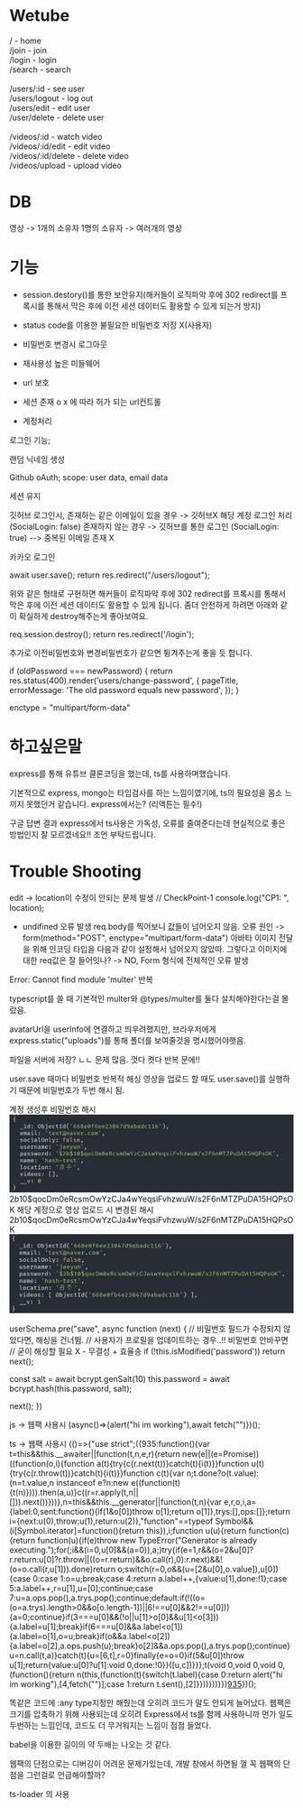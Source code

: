 # Wetube
/ - home
<br>
/join - join
<br>
/login - login
<br>
/search - search
<br>
<br>
/users/:id - see user
<br>
/users/logout - log out
<br>
/users/edit - edit user
<br>
/user/delete - delete user
<br>
<br>
/videos/:id - watch video
<br>
/videos/:id/edit - edit video
<br>
/videos/:id/delete - delete video
<br>
/videos/upload - upload video
<br>

# DB
영상 -> 1개의 소유자
1명의 소유자 -> 여러개의 영상

# 기능
- session.destory()를 통한 보안유지(해커들이 로직파악 후에 302 redirect를 프록시를 통해서 막은 후에 이전 세션 데이터도 활용할 수 있게 되는거 방지)

- status code를 이용한 불필요한 비밀번호 저장 X(사용자)

- 비밀번호 변경시 로그아웃

- 재사용성 높은 미들웨어

- url 보호
- 세션 존재 o x 에 따라 허가 되는 url컨트롤

- 계정처리

로그인 기능;

랜덤 닉네임 생성

Github oAuth;
scope: user data, email data

세션 유지

깃허브 로그인시, 존재하는 같은 이메일이 있을 경우 -> 깃허브X 해당 계정 로그인 처리 (SocialLogin: false)
존재하지 않는 경우 -> 깃허브를 통한 로그인 (SocialLogin: true)
--> 중복된 이메일 존재 X

카카오 로그인


await user.save();
return res.redirect("/users/logout");

위와 같은 형태로 구현하면 해커들이 로직파악 후에 302 redirect를 프록시를 통해서 막은 후에 이전 세션 데이터도 활용할 수 있게 됩니다. 좀더 안전하게 하려면 아래와 같이 확실하게 destroy해주는게 좋아보여요.

req.session.destroy();
return res.redirect('/login');

추가로 이전비밀번호와 변경비밀번호가 같으면 튕겨주는게 좋을 듯 합니다.

if (oldPassword === newPassword) {
return res.status(400).render('users/change-password', {
pageTitle,
errorMessage: 'The old password equals new password',
});
}

enctype = "multipart/form-data"

# 하고싶은말

express를 통해 유튜브 클론코딩을 했는데, ts를 사용하며했습니다.

기본적으로 express, mongo는 타입검사를 하는 느낌이였기에, ts의 필요성을
몸소 느끼지 못했던거 같습니다. express에서는? (리액튼는 필수!)

구글 답변 결과 express에서 ts사용은 가독성, 오류를 줄여준다는데
현실적으로 좋은 방법인지 잘 모르겠네요!! 조언 부탁드립니다.

# Trouble Shooting
edit -> location이 수정이 안되는 문제 발생
  // CheckPoint-1
  console.log("CP1: ", location);
  - undifined 오류 발생
  req.body를 찍어보니 값들이 넘어오지 않음.
오류 원인 ->   form(method="POST", enctype="multipart/form-data")
아바타 이미지 전달을 위해 인코딩 타입을 다음과 같이 설정해서 넘어오지 않았따.
그렇다고 이미지에 대한 req값은 잘 들어잇나? -> NO, Form 형식에 전체적인 오류 발생


Error: Cannot find module 'multer' 반복

typescript를 쓸 때 기본적인 multer와 @types/multer를 둘다 설치해야한다는걸 몰랐음.

avatarUrl을 userInfo에 연결하고 띄우려했지만, 브라우저에게 express.static("uploads")를 통해 폴더를 보여줄것을 명시했어야햇음.

파일을 서버에 저장? ㄴㄴ 문제 많음. 껏다 켯다 반복 문에!!

user.save 때마다 비밀번호 반복적 해싱
영상을 업로드 할 때도 user.save()를 실행하기 때문에 비밀번호가 두번 해시 됨.

계정 생성후 비밀번호 해시
![alt text](image.png)
$2b$10$qocDm0eRcsmOwYzCJa4wYeqsiFvhzwuW/s2F6nMTZPuDA15HQPsOK
해당 계정으로 영상 업로드 시 변경된 해시
$2b$10$qocDm0eRcsmOwYzCJa4wYeqsiFvhzwuW/s2F6nMTZPuDA15HQPsOK
![alt text](image-1.png)

userSchema.pre<IUser>("save", async function (next) {
  // 비밀번호 필드가 수정되지 않았다면, 해싱을 건너뜀.
  // 사용자가 프로필을 업데이트하는 경우..!! 비밀번호 안바꾸면
  // 굳이 해싱할 필요 X - 무결성 + 효율송
  if (!this.isModified('password')) return next();

  const salt = await bcrypt.genSalt(10)
  this.password = await bcrypt.hash(this.password, salt);

  next();
})

js -> 웹팩 사용시
(async()=>{alert("hi im working"),await fetch("")})();

ts -> 웹팩 사용시
(()=>{"use strict";({935:function(){var t=this&&this.__awaiter||function(t,n,e,r){return new(e||(e=Promise))((function(o,i){function a(t){try{c(r.next(t))}catch(t){i(t)}}function u(t){try{c(r.throw(t))}catch(t){i(t)}}function c(t){var n;t.done?o(t.value):(n=t.value,n instanceof e?n:new e((function(t){t(n)}))).then(a,u)}c((r=r.apply(t,n||[])).next())}))},n=this&&this.__generator||function(t,n){var e,r,o,i,a={label:0,sent:function(){if(1&o[0])throw o[1];return o[1]},trys:[],ops:[]};return i={next:u(0),throw:u(1),return:u(2)},"function"==typeof Symbol&&(i[Symbol.iterator]=function(){return this}),i;function u(u){return function(c){return function(u){if(e)throw new TypeError("Generator is already executing.");for(;i&&(i=0,u[0]&&(a=0)),a;)try{if(e=1,r&&(o=2&u[0]?r.return:u[0]?r.throw||((o=r.return)&&o.call(r),0):r.next)&&!(o=o.call(r,u[1])).done)return o;switch(r=0,o&&(u=[2&u[0],o.value]),u[0]){case 0:case 1:o=u;break;case 4:return a.label++,{value:u[1],done:!1};case 5:a.label++,r=u[1],u=[0];continue;case 7:u=a.ops.pop(),a.trys.pop();continue;default:if(!((o=(o=a.trys).length>0&&o[o.length-1])||6!==u[0]&&2!==u[0])){a=0;continue}if(3===u[0]&&(!o||u[1]>o[0]&&u[1]<o[3])){a.label=u[1];break}if(6===u[0]&&a.label<o[1]){a.label=o[1],o=u;break}if(o&&a.label<o[2]){a.label=o[2],a.ops.push(u);break}o[2]&&a.ops.pop(),a.trys.pop();continue}u=n.call(t,a)}catch(t){u=[6,t],r=0}finally{e=o=0}if(5&u[0])throw u[1];return{value:u[0]?u[1]:void 0,done:!0}}([u,c])}}};t(void 0,void 0,void 0,(function(){return n(this,(function(t){switch(t.label){case 0:return alert("hi im working"),[4,fetch("")];case 1:return t.sent(),[2]}}))}))}})[935]()})();

똑같은 코드에 :any type지정만 해줬는데 오히려 코드가 말도 안되게 늘어났다.
웹팩은 크기를 압축하기 위해 사용되는데 오히려 Express에서 ts를 함께 사용하니까 먼가 일도 두번하는 느낌인데, 코드도 더 무거워지는 느낌이 점점 들었다.

babel을 이용한 길이의 약 두배는 나오는 것 같다.

웹팩의 단점으로는 디버깅이 어려운 문제가있는데, 개발 창에서 하면될 껄 꼭 웹팩의 단점을 그런걸로 언급해야할까?

ts-loader 의 사용
